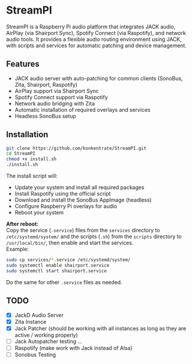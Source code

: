 # StreamPI

StreamPI is a Raspberry Pi audio platform that integrates JACK audio, AirPlay (via Shairport Sync), Spotify Connect (via Raspotify), and network audio tools. It provides a flexible audio routing environment using JACK, with scripts and services for automatic patching and device management.

## Features

- JACK audio server with auto-patching for common clients (SonoBus, Zita, Shairport, Raspotify)
- AirPlay support via Shairport Sync
- Spotify Connect support via Raspotify
- Network audio bridging with Zita
- Automatic installation of required overlays and services
- Headless SonoBus setup

## Installation

```bash
git clone https://github.com/konkentrate/StreamPI.git
cd StreamPI
chmod +x install.sh
./install.sh
```

The install script will:
- Update your system and install all required packages
- Install Raspotify using the official script
- Download and install the SonoBus AppImage (headless)
- Configure Raspberry Pi overlays for audio
- Reboot your system

**After reboot:**  
Copy the service (`.service`) files from the `services` directory to `/etc/systemd/system/` and the scripts (`.sh`) from the `scripts` directory to `/usr/local/bin/`, then enable and start the services.  
Example:
```bash
sudo cp services/*.service /etc/systemd/system/
sudo systemctl enable shairport.service
sudo systemctl start shairport.service
```
Do the same for other `.service` files as needed.

## TODO

- [x] JackD Audio Server
- [x] Zita Instance
- [x] Jack Patcher (should be working with all instances as long as they are active / working properly)
- [ ] Jack Autopatcher testing ...
- [ ] Raspotify (make work with Jack instead of Alsa)
- [ ] Sonobus Testing